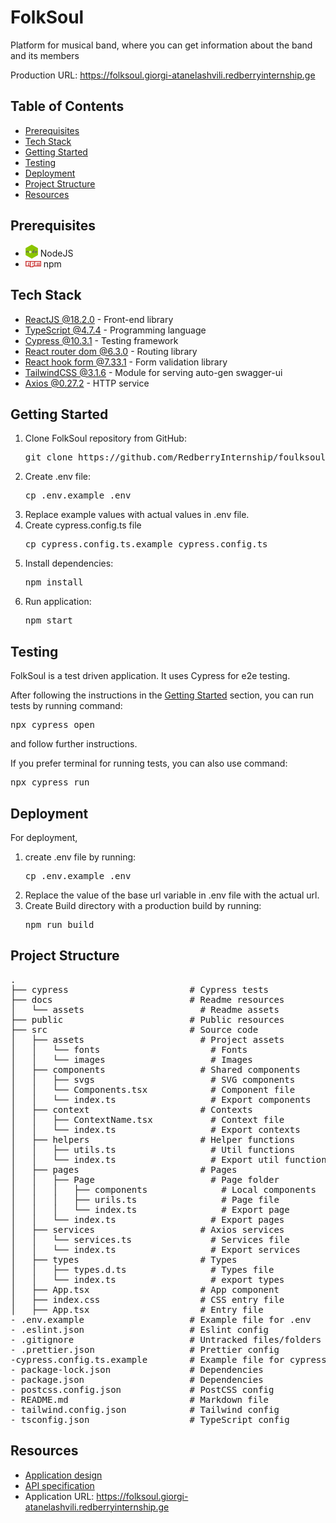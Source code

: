 <h1>FolkSoul</h1>
<p>Platform for musical band, where you can get information about the band and its members</p>
<p>Production URL: <a href="https://folksoul.giorgi-atanelashvili.redberryinternship.ge" target="_blank">https://folksoul.giorgi-atanelashvili.redberryinternship.ge</a></p>

<section>
<h2>Table of Contents</h2>
<ul>
    <li><a href="#prerequisites">Prerequisites</a></li>
    <li><a href="#tech-stack">Tech Stack</a></li>
    <li><a href="#getting-started">Getting Started</a></li>
    <li><a href="#testing">Testing</a></li>
    <li><a href="#deployment">Deployment</a></li>
    <li><a href="#project-structure">Project Structure</a></li>
    <li><a href="#resources">Resources</a></li>
</ul>
</section>

<section id="prerequisites">
    <h2>Prerequisites</h2>
    <ul>
        <li><img src="docs/assets/node.png" style="vertical-align:bottom;width:20px;"> NodeJS</li>
        <li><img src="docs/assets/npm.png" style="width:25px;"> npm</li>
    </ul>
</section>

<section id="tech-stack">
    <h2>Tech Stack</h2>
    <ul>
        <li><a href="https://reactjs.org/" target="_blank">ReactJS @18.2.0</a> - Front-end library</li>
        <li><a href="https://www.typescriptlang.org/" target="_blank">TypeScript @4.7.4</a> - Programming language</li>
        <li><a href="https://www.cypress.io/" target="_blank">Cypress @10.3.1</a> - Testing framework</li>
        <li><a href="https://reactrouter.com/" target="_blank">React router dom @6.3.0</a> - Routing library</li>
        <li><a href="https://react-hook-form.com/" target="_blank">React hook form @7.33.1</a> - Form validation library</li>
        <li><a href="https://tailwindcss.com/" target="_blank">TailwindCSS @3.1.6</a> - Module for serving auto-gen swagger-ui</li>
        <li><a href="https://axios-http.com/" target="_blank">Axios @0.27.2</a> - HTTP service</li>
    </ul>
</section>

<section id="getting-started">
    <h2>Getting Started</h2>
    <ol>
        <li>Clone FolkSoul repository from GitHub:</li>
        <pre>git clone https://github.com/RedberryInternship/foulksoul-front-GioAtanelishvili.git</pre>
        <li>Create .env file:</li>
        <pre>cp .env.example .env</pre>
        <li>Replace example values with actual values in .env file.</li>
        <li>Create cypress.config.ts file</li>
        <pre>cp cypress.config.ts.example cypress.config.ts</pre>
        <li>Install dependencies:</li>
        <pre>npm install</pre>
        <li>Run application:</li>
        <pre>npm start</pre>
    </ol>
</section>

<section id="testing">
    <h2>Testing</h2>
    <p>FolkSoul is a test driven application. It uses Cypress for e2e testing.</p>
    <p>After following the instructions in the <a href='#getting-started'>Getting Started</a> section, you can run tests by running command: <pre>npx cypress open</pre> and follow further instructions.</p>
    <p>If you prefer terminal for running tests, you can also use command: <pre>npx cypress run</pre></p>
</section>

<section id="deployment">
    <h2>Deployment</h2>
    For deployment,
    <ol>
        <li>create .env file by running: <pre>cp .env.example .env</pre></li>
        <li>Replace the value of the base url variable in .env file with the actual url.</li>
        <li>Create Build directory with a production build by running:<pre>npm run build</pre></li>
    </ol>
</section>

<section id="project-structure">
    <h2>Project Structure</h2>
    <pre>
.
├── cypress                       # Cypress tests
├── docs                          # Readme resources
│   └── assets                      # Readme assets
├── public                        # Public resources
├── src                           # Source code
│   ├── assets                      # Project assets
│   │   └── fonts                     # Fonts
│   │   └── images                    # Images
│   ├── components                  # Shared components
│   │   ├── svgs                      # SVG components     
│   │   └── Components.tsx            # Component file
│   │   └── index.ts                  # Export components
│   ├── context                     # Contexts
│   │   ├── ContextName.tsx           # Context file
│   │   └── index.ts                  # Export contexts
│   ├── helpers                     # Helper functions
│   │   ├── utils.ts                  # Util functions
│   │   └── index.ts                  # Export util functions
│   ├── pages                       # Pages
│   │   ├── Page                      # Page folder
│   │   │   ├── components              # Local components
│   │   │   ├── urils.ts                # Page file
│   │   │   └── index.ts                # Export page
│   │   └── index.ts                  # Export pages
│   ├── services                    # Axios services
│   │   └── services.ts               # Services file
│   │   └── index.ts                  # Export services
│   ├── types                       # Types
│   │   ├── types.d.ts                # Types file
│   │   └── index.ts                  # export types
│   ├── App.tsx                     # App component
│   ├── index.css                   # CSS entry file
│   ├── App.tsx                     # Entry file
- .env.example                    # Example file for .env
- .eslint.json                    # Eslint config
- .gitignore                      # Untracked files/folders
- .prettier.json                  # Prettier config
-cypress.config.ts.example        # Example file for cypress config
- package-lock.json               # Dependencies
- package.json                    # Dependencies
- postcss.config.json             # PostCSS config
- README.md                       # Markdown file
- tailwind.config.json            # Tailwind config
- tsconfig.json                   # TypeScript config</pre>
</section>

<section id="resources">
    <h2>Resources</h2>
    <ul>
        <li><a href="https://www.figma.com/file/ferG8kznuy5s0hMhMZa2Hi/FolkSoul---Bootcamp?node-id=149%3A1344" target="_blank">Application design</a>
         <li><a href="https://folksoul-api.giorgi-atanelashvili.redberryinternship.ge/api-docs" target="_blank">API specification</a>
        <li>Application URL: <a href="https://folksoul.giorgi-atanelashvili.redberryinternship.ge" target="_blank">https://folksoul.giorgi-atanelashvili.redberryinternship.ge</a></li>
    </ul>
</section>
